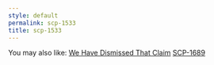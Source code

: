 ```yaml
---
style: default
permalink: scp-1533
title: scp-1533
---
```

You may also like:
[We Have Dismissed That Claim](http://scp-wiki.net/we-have-dismissed-that-claim)
[SCP-1689](http://scp-wiki.net/scp-1689)